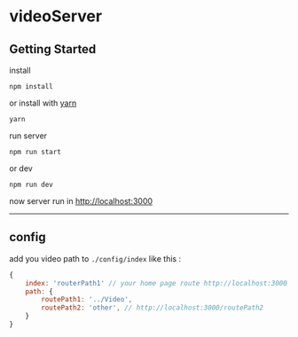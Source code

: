 # videoServer

## Getting Started
install

    npm install 

or install with [yarn](https://yarnpkg.com/zh-Hans/)

    yarn

run server

    npm run start

or dev

    npm run dev

now server run in [http://localhost:3000](http://localhost:3000)

-----
## config

add you video path to `./config/index` like this :
```javascript
{
    index: 'routerPath1' // your home page route http://localhost:3000
    path: {
        routePath1: '../Video',
        routePath2: 'other', // http://localhost:3000/routePath2
    }
}
```


